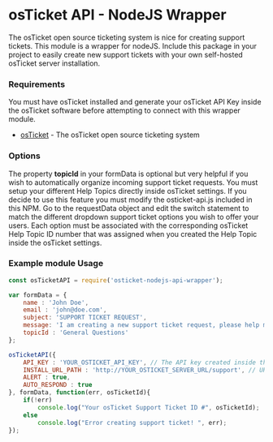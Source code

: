 # osTicket API - NodeJS Wrapper
The osTicket open source ticketing system is nice for creating support tickets. This module is a wrapper for nodeJS. Include this package in your project to easily create new support tickets with your own self-hosted osTicket server installation.
### Requirements

You  must have osTicket installed and generate your osTicket API Key inside the osTicket software before attempting to connect with this wrapper module.

* [osTicket](https://github.com/osTicket/osTicket) - The osTicket open source ticketing system

### Options
The property **topicId** in your formData is optional but very helpful if you wish to automatically organize 
incoming support ticket requests. You must setup your different Help Topics directly inside osTicket 
settings. If you decide to use this feature you must modify the osticket-api.js included in this NPM.
Go to the requestData object and edit the switch statement to match the different dropdown
support ticket options you wish to offer your users. Each option must be associated with the corresponding
osTicket Help Topic ID number that was assigned when you created the Help Topic inside the osTicket settings.

### Example module Usage
```javascript
const osTicketAPI = require('osticket-nodejs-api-wrapper');

var formData = {
    name : 'John Doe',
    email : 'john@doe.com',
    subject: 'SUPPORT TICKET REQUEST',
    message: 'I am creating a new support ticket request, please help me!',
    topicId : 'General Questions'
};

osTicketAPI({
    API_KEY : 'YOUR_OSTICKET_API_KEY', // The API key created inside the osTicket settings.
    INSTALL_URL_PATH : 'http://YOUR_OSTICKET_SERVER_URL/support', // URL path of your osTicket server installation.
    ALERT : true, 
    AUTO_RESPOND : true
}, formData, function(err, osTicketId){
    if(!err)
        console.log("Your osTicket Support Ticket ID #", osTicketId);
    else
        console.log("Error creating support ticket! ", err);
});
```